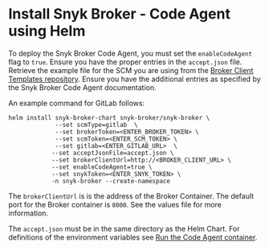 # Install Snyk Broker - Code Agent using Helm

To deploy the Snyk Broker Code Agent, you must set the `enableCodeAgent` flag to `true`. Ensure you have the proper entries in the `accept.json` file. Retrieve the example file for the SCM you are using from the [Broker Client Templates repository](https://github.com/snyk/broker/tree/master/client-templates). Ensure you have the additional entries as specified by the Snyk Broker Code Agent documentation.

An example command for GitLab follows:

```
helm install snyk-broker-chart snyk-broker/snyk-broker \
             --set scmType=gitlab  \
             --set brokerToken=<ENTER_BROKER_TOKEN> \ 
             --set scmToken=<ENTER_SCM_TOKEN> \
             --set gitlab=<ENTER_GITLAB_URL>  \
            --set acceptJsonFile=accept.json \
            --set brokerClientUrl=http://<BROKER_CLIENT_URL> \ 
            --set enableCodeAgent=true \ 
            --set snykToken=<ENTER_SNYK_TOKEN> \
            -n snyk-broker --create-namespace
```

The `brokerClientUrl` is is the address of the Broker Container. The default port for the Broker container is `8000`. See the values file for more information.

The `accept.json` must be in the same directory as the Helm Chart. For definitions of the environment variables see [Run the Code Agent container](https://docs.snyk.io/snyk-admin/snyk-broker/snyk-broker-code-agent/setting-up-the-code-agent-broker-client-deployment/step-4-setting-up-the-code-agent/step-4.2-running-the-code-agent-container#running-the-code-agent-container).
